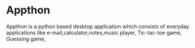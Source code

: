 # Appthon
Appthon is a python based desktop application which consists of everyday applications like e-mail,calculator,notes,music player, Tic-tac-toe game, Guessing game, 
